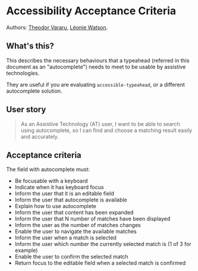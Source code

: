 # Accessibility Acceptance Criteria

Authors: [Theodor Vararu](https://github.com/tvararu), [Léonie Watson](https://github.com/LJWatson).

## What's this?

This describes the necessary behaviours that a typeahead (referred in this document as an "autocomplete") needs to meet to be usable by assistive technologies.

They are useful if you are evaluating `accessible-typeahead`, or a different autocomplete solution.

## User story

> As an Assistive Technology (AT) user, I want to be able to search using autocomplete, so I can find and choose a matching result easily and accurately.

## Acceptance criteria

The field with autocomplete must:

- Be focusable with a keyboard
- Indicate when it has keyboard focus
- Inform the user that it is an editable field
- Inform the user that autocomplete is available
- Explain how to use autocomplete
- Inform the user that content has been expanded
- Inform the user that N number of matches have been displayed
- Inform the user as the number of matches changes
- Enable the user to navigate the available matches
- Inform the user when a match is selected
- Inform the user which number the currently selected match is (1 of 3 for example)
- Enable the user to confirm the selected match
- Return focus to the editable field when a selected match is confirmed
